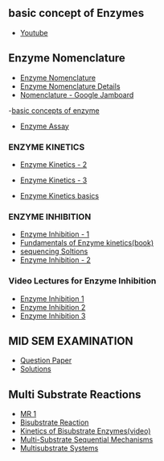 
## basic concept of Enzymes 

- [Youtube](https://www.youtube.com/watch?v=JxwZaK8idy4)


## Enzyme Nomenclature

- [Enzyme Nomenclature](https://drive.google.com/file/d/1XtilqeVmpyHC8Y27bdQ0FpzP7rw-EIqD/view)
- [Enzyme Nomenclature Details](https://drive.google.com/file/d/1eMVOcwbHU-nMY2E3bOioK2Wc3bPnsCnZ/view)
- [Nomenclature - Google Jamboard](https://jamboard.google.com/d/1vSV6hVIQcjNW5x5-UGYEJIJWPqbH2QjfHM83LefLQUQ/viewer?f=0)

-[basic concepts of enzyme]()

- [Enzyme Assay](https://jamboard.google.com/d/1eYIh6D2yjkKrE0Z2sBlu7E7S3fQt527V4glubJlw5hE/viewer)

### ENZYME KINETICS

- [Enzyme Kinetics - 2](https://jamboard.google.com/d/1ECq0qW0WI9iTwf5hTfxOt3Yr1QB_l0DitYggutqX88M/viewer)

- [Enzyme Kinetics - 3](https://jamboard.google.com/d/1i7AjHdrGsO6La3nBNb3nM4KW9x58THW5tucZzVe0m-Y/viewer)

- [Enzyme Kinetics basics](https://netajisubhasuniversity1-my.sharepoint.com/:x:/g/personal/cc0828_netajisubhasuniversity1_onmicrosoft_com/EW1U3f_o3utCv77ZMIFv7NsBPNrVDy3drixD9XBM9kQJRA?e=5RErOS)

### ENZYME INHIBITION

- [Enzyme Inhibition - 1](https://jamboard.google.com/d/1_TRj2D9OR-9OFc8Ii6dsHGPGkXXIhTkyUE_tubCXLIY/viewer)
- [Fundamentals of Enzyme kinetics(book)](https://www.google.co.in/books/edition/Fundamentals_of_Enzyme_Kinetics/c4GQBQAAQBAJ?hl=en&gbpv=1&dq=enzyme+inhibition+numericals&printsec=frontcover)
- [sequencing Soltions](https://spdbv.vital-it.ch/TheMolecularLevel/Goodies/EnzKinNsr.html)
- [Enzyme Inhibition - 2](https://jamboard.google.com/d/17asfymWzdKzm77jsciuwDSeADp9n8bSHcsn-5NRiR7Y/viewer) 

### Video Lectures for Enzyme Inhibition
- [Enzyme Inhibition 1](https://www.youtube.com/watch?v=qFrPKXvYUA8)
- [Enzyme Inhibition 2](https://www.youtube.com/watch?v=zQ-5-XhRC2s)
- [Enzyme Inhibition 3](https://www.youtube.com/watch?v=b0DLLPqDC2k)

## MID SEM EXAMINATION

- [Question Paper](https://drive.google.com/file/d/1iWCOfAj0pVg8Oe6m2_qVuR5XVk3zLc04/view)
- [Solutions](https://drive.google.com/file/d/1rhOHTVUwcxBkFDeBBMK8FQwgatJ2EpS6/view)

## Multi Substrate Reactions

- [MR 1](https://jamboard.google.com/d/1KJ36M_a9CtYLvEB1mXZx44_j987flF-XzilVYfyr128/viewer)
- [Bisubstrate Reaction](https://classroom.google.com/u/2/c/MzE5OTIzMTA1NjEy/m/NDE4NTY3NDY5MjY5/details)
- [Kinetics of Bisubstrate Enzymes(video)](https://www.youtube.com/watch?v=Bgqsfj85vB0)
- [Multi-Substrate Sequential Mechanisms]()
- [Multisubstrate Systems]()
